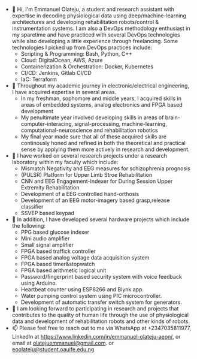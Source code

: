 - 👋 Hi, I'm Emmanuel Olateju, a student and research assistant with expertise in decoding physiological data using deep/machine-learning architectures and developing rehabilitation robots/control & instrumentation systems. I am also a DevOps methodology enthusiast in my sparetime and have practiced with several DevOps technologies while also developing a little experience through freelancing. Some technologies I picked up from DevOps practices include:
  - Scripting & Programming: Bash, Python, C++
  - Cloud: DigitalOcean, AWS, Azure
  - Containerization & Orchestration: Docker, Kubernetes
  - CI/CD: Jenkins, Gitlab CI/CD
  - IaC: Terraform
- 👀 Throughout my academic journey in electronic/electrical engineering, I have acquired expertise in several areas.
  - In my freshman, sophomore and middle years, I acquired skills in areas of embedded systems, analog electronics and FPGA based development
  - My penultimate year involved developing skills in areas of brain-computer-interacing, signal-processing, machine-learning, computational-neuroscience and rehabilitation robotics
  - My final year made sure that all of these acquired skills are continously honed and refined in both the theoretical and practical sense by applying them more actively in research and development.
- 🌱 I have worked on several research projects under a research laboratory within my faculty which include: 
  - Mismatch Negativity and EEG measures for schizophrenia prognosis
  - (PULSR) Platform for Upper Limb Stroe Rehabilitation
  - CNN and EEG Engagement-Indexer for During Session Upper Extremity Rehabilitation 
  - Development of a EEG controlled hand-orthosis 
  - Development of an EEG motor-imagery based grasp,release classifier
  - SSVEP based keypad
- 🌱 In addition, I have developed several hardware projects which include the following:
  - PPG based glucose indexer
  - Mini audio amplifier
  - Small signal amplifier
  - FPGA based traffick controller
  - FPGA based analog voltage data acquisition system
  - FPGA based timer&stopwatch
  - FPGA based arithmetic logical unit
  - Password/fingerprint based security system with voice feedback using Arduino.
  - Heartbeat counter using ESP8266 and Blynk app.
  - Water pumping control system using PIC microcontroller.
  - Development of automatic transfer switch system for generators.
- 💞️ I am looking forward to participating in research and projects that contributes to the quality of human life through the use of physiological data and development of rehabilitation robots and other kinds of robots.
- 📫 Please feel free to reach out to me via WhatsApp at +2347035811977, LinkedIn at https://www.linkedin.com/in/emmanuel-olateju-aeon/, or email at olatejuemmanuel@gmail.com. or eoolateju@student.oauife.edu.ng

<!---
emmanuel-olateju/emmanuel-olateju is a ✨ special ✨ repository because its `README.md` (this file) appears on your GitHub profile.
You can click the Preview link to take a look at your changes.
--->
